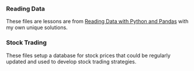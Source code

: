 ### Reading Data
These files are lessons are from [Reading Data with Python and Pandas](https://github.com/krishnatray/RDP-Reading-Data-with-Python-and-Pandas) with my own unique solutions.

### Stock Trading
These files setup a database for stock prices that could be regularly updated and used to develop stock trading strategies.
